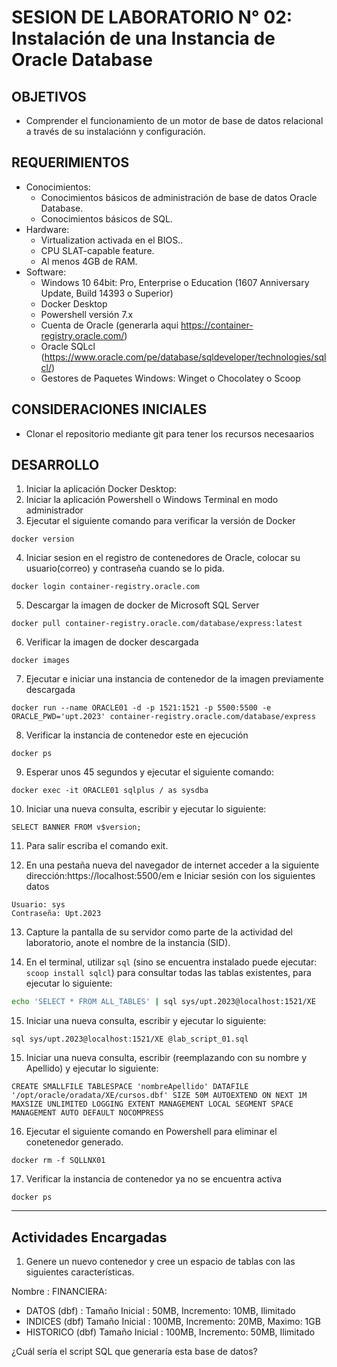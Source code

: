 # SESION DE LABORATORIO N° 02: Instalación de una Instancia de Oracle Database

## OBJETIVOS
  * Comprender el funcionamiento de un motor de base de datos relacional a través de su instalaciónn y configuración.

## REQUERIMIENTOS
  * Conocimientos: 
    - Conocimientos básicos de administración de base de datos Oracle Database.
    - Conocimientos básicos de SQL.
  * Hardware:
    - Virtualization activada en el BIOS..
    - CPU SLAT-capable feature.
    - Al menos 4GB de RAM.
  * Software:
    - Windows 10 64bit: Pro, Enterprise o Education (1607 Anniversary Update, Build 14393 o Superior)
    - Docker Desktop 
    - Powershell versión 7.x
    - Cuenta de Oracle (generarla aqui https://container-registry.oracle.com/)
    - Oracle SQLcl (https://www.oracle.com/pe/database/sqldeveloper/technologies/sqlcl/)
    - Gestores de Paquetes Windows: Winget o Chocolatey o Scoop

## CONSIDERACIONES INICIALES
  * Clonar el repositorio mediante git para tener los recursos necesaarios

## DESARROLLO
1. Iniciar la aplicación Docker Desktop:
2. Iniciar la aplicación Powershell o Windows Terminal en modo administrador 
3. Ejecutar el siguiente comando para verificar la versión de Docker
```
docker version
```
4. Iniciar sesion en el registro de contenedores de Oracle, colocar su usuario(correo) y contraseña cuando se lo pida. 
```
docker login container-registry.oracle.com
```
5. Descargar la imagen de docker de Microsoft SQL Server
```
docker pull container-registry.oracle.com/database/express:latest
```
6. Verificar la imagen de docker descargada
```
docker images
```
7. Ejecutar e iniciar una instancia de contenedor de la imagen previamente descargada
```
docker run --name ORACLE01 -d -p 1521:1521 -p 5500:5500 -e ORACLE_PWD='upt.2023' container-registry.oracle.com/database/express
```
8. Verificar la instancia de contenedor este en ejecución
```
docker ps
```
9. Esperar unos 45 segundos y ejecutar el siguiente comando:
```
docker exec -it ORACLE01 sqlplus / as sysdba
```
10. Iniciar una nueva consulta, escribir y ejecutar lo siguiente:
```
SELECT BANNER FROM v$version;
```
11. Para salir escriba el comando exit.

12. En una pestaña nueva del navegador de internet acceder a la siguiente dirección:https://localhost:5500/em e Iniciar sesión con los siguientes datos
```
Usuario: sys
Contraseña: Upt.2023
```
13. Capture la pantalla de su servidor como parte de la actividad del laboratorio, anote el nombre de la instancia (SID).

14. En el terminal, utilizar `sql` (sino se encuentra instalado puede ejecutar: `scoop install sqlcl`) para consultar todas las tablas existentes, para ejecutar lo siguiente:
```Bash
echo 'SELECT * FROM ALL_TABLES' | sql sys/upt.2023@localhost:1521/XE
```
15. Iniciar una nueva consulta, escribir y ejecutar lo siguiente:
```
sql sys/upt.2023@localhost:1521/XE @lab_script_01.sql
```
15. Iniciar una nueva consulta, escribir (reemplazando con su nombre y Apellido) y ejecutar lo siguiente:
```
CREATE SMALLFILE TABLESPACE 'nombreApellido' DATAFILE '/opt/oracle/oradata/XE/cursos.dbf' SIZE 50M AUTOEXTEND ON NEXT 1M MAXSIZE UNLIMITED LOGGING EXTENT MANAGEMENT LOCAL SEGMENT SPACE MANAGEMENT AUTO DEFAULT NOCOMPRESS
```
16. Ejecutar el siguiente comando en Powershell para eliminar el conetenedor generado.
```
docker rm -f SQLLNX01
```
17. Verificar la instancia de contenedor ya no se encuentra activa
```
docker ps
```
---
## Actividades Encargadas
1. Genere un nuevo contenedor y cree un espacio de tablas con las siguientes características.

Nombre : FINANCIERA:

- DATOS (dbf) : Tamaño Inicial : 50MB, Incremento: 10MB, Ilimitado
- INDICES (dbf) Tamaño Inicial : 100MB, Incremento: 20MB, Maximo: 1GB
- HISTORICO (dbf) Tamaño Inicial : 100MB, Incremento: 50MB, Ilimitado

¿Cuál sería el script SQL que generaría esta base de datos?
